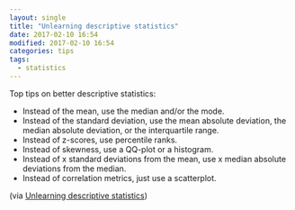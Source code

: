 ```yaml
---
layout: single
title: "Unlearning descriptive statistics"
date: 2017-02-10 16:54
modified: 2017-02-10 16:54
categories: tips
tags:
  - statistics
---
```


Top tips on better descriptive statistics:

- Instead of the mean, use the median and/or the mode.
- Instead of the standard deviation, use the mean absolute deviation, the median absolute deviation, or the interquartile range.
- Instead of z-scores, use percentile ranks.
- Instead of skewness, use a QQ-plot or a histogram.
- Instead of x standard deviations from the mean, use x median absolute deviations from the median.
- Instead of correlation metrics, just use a scatterplot.

(via [Unlearning descriptive statistics](http://debrouwere.org/2017/02/01/unlearning-descriptive-statistics/))
